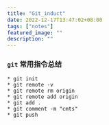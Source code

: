 ```yaml
---
title: "Git_induct"
date: 2022-12-17T13:47:02+08:00
tags: ["notes"]
featured_image: ""
description: ""
---
```

### `git` 常用指令总结
```git
* git init
* git remote -v
* git remote rm origin
* git remote add origin 
* git add .
* git comment -m "cmts"
* git push
```

